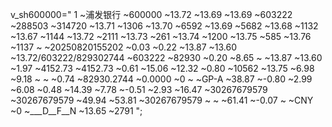 v_sh600000="
1
~浦发银行
~600000
~13.72
~13.69
~13.69
~603222
~288503
~314720
~13.71
~1306
~13.70
~6592
~13.69
~5682
~13.68
~1132
~13.67
~1144
~13.72
~2111
~13.73
~261
~13.74
~1200
~13.75
~585
~13.76
~1137
~
~20250820155202
~0.03
~0.22
~13.87
~13.60
~13.72/603222/829302744
~603222
~82930
~0.20
~8.65
~
~13.87
~13.60
~1.97
~4152.73
~4152.73
~0.61
~15.06
~12.32
~0.80
~10562
~13.75
~6.98
~9.18
~
~
~0.74
~82930.2744
~0.0000
~0
~
~GP-A
~38.87
~-0.80
~2.99
~6.08
~0.48
~14.39
~7.78
~-0.51
~2.93
~16.47
~30267679579
~30267679579
~49.94
~53.81
~30267679579
~
~
~61.41
~-0.07
~
~CNY
~0
~___D__F__N
~13.65
~2791
";
